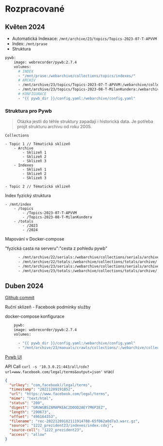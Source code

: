 # Rozpracované

## Květen 2024

- Automatická Indexace: `/mnt/archive/23/topics/Topics-2023-07-T-APVVM`
- Index: `/mnt/prase`
- Struktura

```Dockerfile
pywb:
    image: webrecorder/pywb:2.7.4
    volumes:
      # INDEX
      - "/mnt/prase:/webarchive/collections/topics/indexes/"
      # ARCHIV
      - /mnt/archive/23/topics/Topics-2023-07-T-APVVM:/webarchive/collections/topics/archive/23/Topics-2023-07-T-APVVM
      - /mnt/archive/23/topics/Topics-2023-08-T-MilanKundera:/webarchive/collections/topics/archive/23/Topics-2023-08-T-MilanKundera
      # KONFIGURACE
      - "{{ pywb_dir }}/config.yaml:/webarchive/config.yaml"
```

### Struktura pro Pywb

> Otázka jestli do téhle struktury zapadají i historická data. Je potřeba projít strukturu archivu od roku 2005.

```
Collections

- Topic 1 // Tématická sklizeň
    - Archive
        - Sklizeň 1
        - Sklizeň 2
        - Sklizeň 3
    - Indexes
        - Sklizeň 1
        - Sklizeň 2
        - Sklizeň 3

- Topic 2 // Tématická sklizeň
```

Index fyzický struktura

```
- /mnt/index
    - /topics
        - /Topics-2023-07-T-APVVM
        - /Topics-2023-08-T-MilanKundera
    - /totals
        - /2023
        - /2024

```

Mapování v Docker-compose

"fyzická casta na serveru":"cesta z pohledu pywb"

```Dockerfile
      - /mnt/archive/22/serials:/webarchive/collections/serials/archive/
      - /mnt/archive/22/totals:/webarchive/collections/totals/archive/
      - /mnt/archive/23/serials:/webarchive/collections/serials/archive/
      - /mnt/archive/23/totals:/webarchive/collections/totals/archive/
```

## Duben 2024

[Github commit](https://github.com/WebarchivCZ/pywb/commit/bdf54dc3b2ec8d3dc85e5e0d67a8dbcbb12f302e)

Ruční sklizeň - Facebook podmínky služby

docker-compose konfigurace

```Dockerfile
    pywb:
    image: webrecorder/pywb:2.7.4
    volumes:

      - "{{ pywb_dir }}/config.yaml:/webarchive/config.yaml"
      - "/mnt/archive/23/manuals/crawls/collections/:/webarchive/collections/"
```

[Pywb UI](http://10.3.0.21:443/all/20220628154342/https://www.facebook.com/legal/terms)

API Call `curl -s '10.3.0.21:443/all/cdx?url=www.facebook.com/legal/terms&output=json'` vrací

```json
{
  "urlkey": "com,facebook)/legal/terms",
  "timestamp": "20221209191852",
  "url": "https://www.facebook.com/legal/terms",
  "mime": "text/html",
  "status": "200",
  "digest": "GRUWGB5ZAMAPKEAC2DOOD2AEY7M6P2EZ",
  "length": "290673",
  "offset": "496164353",
  "filename": "rec-20221209182111914788-65f062a0d7a3.warc.gz",
  "source": "1222_prezident23/indexes/index.cdxj",
  "source-coll": "1222_prezident23",
  "access": "allow"
}
```
